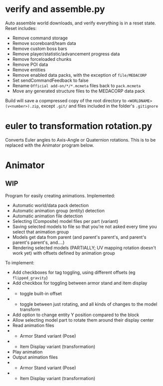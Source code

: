 # verify and assemble.py
Auto assemble world downloads, and verify everything is in a reset state.
Reset includes:
* Remove command storage
* Remove scoreboard/team data
* Remove custom boss bars
* Remove player/statistic/advancement progress data
* Remove forceloaded chunks
* Remove POI data
* Remove entities
* Remove enabled data packs, with the exception of `file/MEDACORP`
* Set sendCommandFeedback to false
* Rename `Official add-on/*/*.mcmeta` files back to `pack.mcmeta`
* Move any generated structure files to the MEDACORP data pack

Build will save a copmpressed copy of the root directory to `<WORLDNAME> (v<number>).zip`, except `.git/` and files included in the folder's `.gitignore`

# euler to transformation rotation.py
Converts Euler angles to Axis-Angle or Quaternion rotations.
This is to be replaced with the Animator program below.

# Animator
## WIP
Program for easily creating animations.
Implemented:
* Automatic world/data pack detection
* Automatic animation group (entity) detection
* Automatic animation file detection
* Selecting (Composite) model files per part (variant)
* Saving selected models to file so that you're not asked every time you select that animation group
* Models get data from parent (and parent's parent's, and parent's parent's parent's, and....)
* Rendering selected models (PARTIALLY; UV mapping rotation doesn't work yet) with offsets defined by animation group

To implement:
* Add checkboxes for tag toggling, using different offsets (eg `flipped_gravity`)
* Add checkbox for toggling between armor stand and item display
* - toggle built-in offset
* - toggle between just rotating, and all kinds of changes to the model transform
* Add option to change entity Y position compared to the block
* Allow selecting model part to rotate them around their display center
* Read animation files
* - Armor Stand variant (Pose)
* - Item Display variant (transformation)
* Play animation
* Output animation files
* - Armor Stand variant (Pose)
* - Item Display variant (transformation)